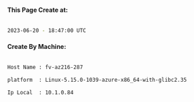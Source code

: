 
   
#### This Page Create at:

```bash

2023-06-20 - 18:47:00 UTC

```

#### Create By Machine:

```bash

Host Name : fv-az216-287

platform  : Linux-5.15.0-1039-azure-x86_64-with-glibc2.35

Ip Local  : 10.1.0.84

```

